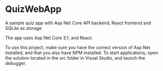 # QuizWebApp
A sample quiz app with Asp Net Core API backend, React frontend and SQLite as storage

The app uses Asp Net Core 3.1, and React.

To use this project, make sure you have the correct version of Asp Net installed, and that you also have NPM installed.
To start applications, open the solution located in the src folder in Visual Studio, and launch the debugger. 
